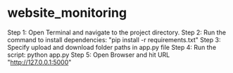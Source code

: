 # website_monitoring

Step 1: Open Terminal and navigate to the project directory.
Step 2: Run the command to install dependencies: "pip install -r requirements.txt"
Step 3: Specify upload and download folder paths in app.py file
Step 4: Run the script: python app.py
Step 5: Open Browser and hit URL "http://127.0.0.1:5000"
